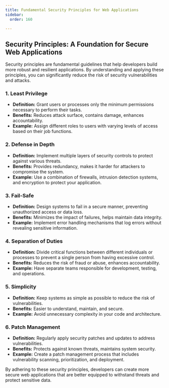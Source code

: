```yaml
---
title: Fundamental Security Principles for Web Applications
sidebar:
  order: 160

---
```


## Security Principles: A Foundation for Secure Web Applications

Security principles are fundamental guidelines that help developers build more robust and resilient applications. By understanding and applying these principles, you can significantly reduce the risk of security vulnerabilities and attacks.

### 1. Least Privilege
* **Definition:** Grant users or processes only the minimum permissions necessary to perform their tasks.
* **Benefits:** Reduces attack surface, contains damage, enhances accountability.
* **Example:** Assign different roles to users with varying levels of access based on their job functions.

### 2. Defense in Depth
* **Definition:** Implement multiple layers of security controls to protect against various threats.
* **Benefits:** Provides redundancy, makes it harder for attackers to compromise the system.
* **Example:** Use a combination of firewalls, intrusion detection systems, and encryption to protect your application.

### 3. Fail-Safe
* **Definition:** Design systems to fail in a secure manner, preventing unauthorized access or data loss.
* **Benefits:** Minimizes the impact of failures, helps maintain data integrity.
* **Example:** Implement error handling mechanisms that log errors without revealing sensitive information.

### 4. Separation of Duties
* **Definition:** Divide critical functions between different individuals or processes to prevent a single person from having excessive control.
* **Benefits:** Reduces the risk of fraud or abuse, enhances accountability.
* **Example:** Have separate teams responsible for development, testing, and operations.

### 5. Simplicity
* **Definition:** Keep systems as simple as possible to reduce the risk of vulnerabilities.
* **Benefits:** Easier to understand, maintain, and secure.
* **Example:** Avoid unnecessary complexity in your code and architecture.

### 6. Patch Management
* **Definition:** Regularly apply security patches and updates to address vulnerabilities.
* **Benefits:** Protects against known threats, maintains system security.
* **Example:** Create a patch management process that includes vulnerability scanning, prioritization, and deployment.

By adhering to these security principles, developers can create more secure web applications that are better equipped to withstand threats and protect sensitive data.
